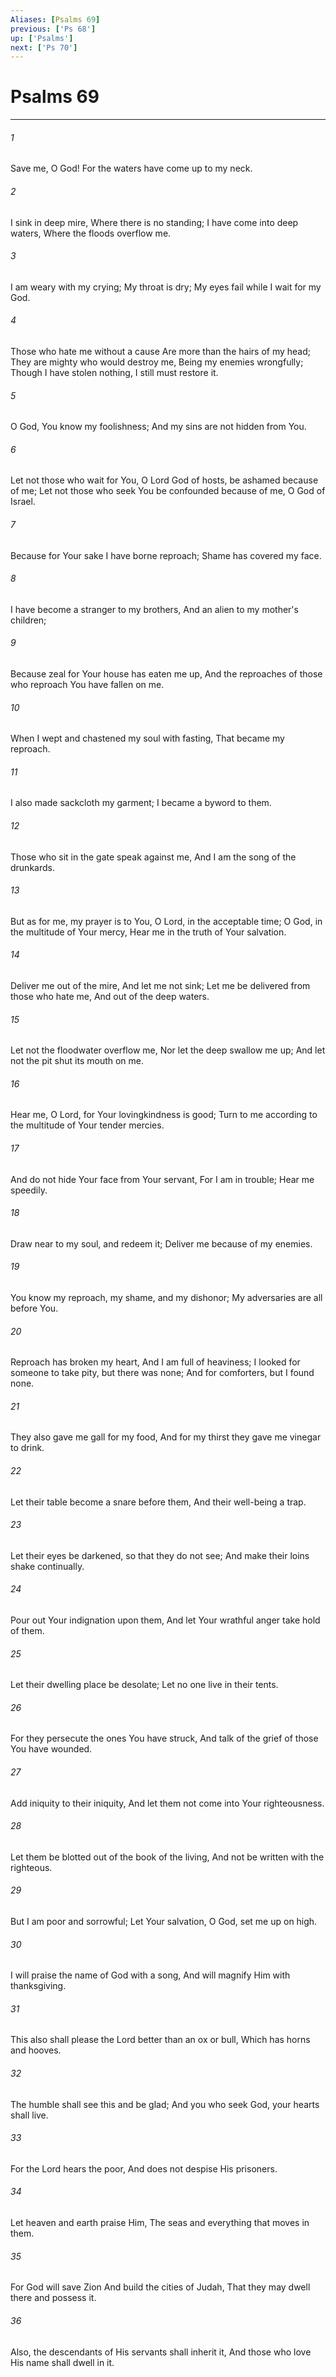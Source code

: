 ```yaml
---
Aliases: [Psalms 69]
previous: ['Ps 68']
up: ['Psalms']
next: ['Ps 70']
---
```

# Psalms 69

***


###### 1 
Save me, O God! For the waters have come up to my neck. 

###### 2 
I sink in deep mire, Where there is no standing; I have come into deep waters, Where the floods overflow me. 

###### 3 
I am weary with my crying; My throat is dry; My eyes fail while I wait for my God. 

###### 4 
Those who hate me without a cause Are more than the hairs of my head; They are mighty who would destroy me, Being my enemies wrongfully; Though I have stolen nothing, I still must restore it. 

###### 5 
O God, You know my foolishness; And my sins are not hidden from You. 

###### 6 
Let not those who wait for You, O Lord God of hosts, be ashamed because of me; Let not those who seek You be confounded because of me, O God of Israel. 

###### 7 
Because for Your sake I have borne reproach; Shame has covered my face. 

###### 8 
I have become a stranger to my brothers, And an alien to my mother's children; 

###### 9 
Because zeal for Your house has eaten me up, And the reproaches of those who reproach You have fallen on me. 

###### 10 
When I wept and chastened my soul with fasting, That became my reproach. 

###### 11 
I also made sackcloth my garment; I became a byword to them. 

###### 12 
Those who sit in the gate speak against me, And I am the song of the drunkards. 

###### 13 
But as for me, my prayer is to You, O Lord, in the acceptable time; O God, in the multitude of Your mercy, Hear me in the truth of Your salvation. 

###### 14 
Deliver me out of the mire, And let me not sink; Let me be delivered from those who hate me, And out of the deep waters. 

###### 15 
Let not the floodwater overflow me, Nor let the deep swallow me up; And let not the pit shut its mouth on me. 

###### 16 
Hear me, O Lord, for Your lovingkindness is good; Turn to me according to the multitude of Your tender mercies. 

###### 17 
And do not hide Your face from Your servant, For I am in trouble; Hear me speedily. 

###### 18 
Draw near to my soul, and redeem it; Deliver me because of my enemies. 

###### 19 
You know my reproach, my shame, and my dishonor; My adversaries are all before You. 

###### 20 
Reproach has broken my heart, And I am full of heaviness; I looked for someone to take pity, but there was none; And for comforters, but I found none. 

###### 21 
They also gave me gall for my food, And for my thirst they gave me vinegar to drink. 

###### 22 
Let their table become a snare before them, And their well-being a trap. 

###### 23 
Let their eyes be darkened, so that they do not see; And make their loins shake continually. 

###### 24 
Pour out Your indignation upon them, And let Your wrathful anger take hold of them. 

###### 25 
Let their dwelling place be desolate; Let no one live in their tents. 

###### 26 
For they persecute the ones You have struck, And talk of the grief of those You have wounded. 

###### 27 
Add iniquity to their iniquity, And let them not come into Your righteousness. 

###### 28 
Let them be blotted out of the book of the living, And not be written with the righteous. 

###### 29 
But I am poor and sorrowful; Let Your salvation, O God, set me up on high. 

###### 30 
I will praise the name of God with a song, And will magnify Him with thanksgiving. 

###### 31 
This also shall please the Lord better than an ox or bull, Which has horns and hooves. 

###### 32 
The humble shall see this and be glad; And you who seek God, your hearts shall live. 

###### 33 
For the Lord hears the poor, And does not despise His prisoners. 

###### 34 
Let heaven and earth praise Him, The seas and everything that moves in them. 

###### 35 
For God will save Zion And build the cities of Judah, That they may dwell there and possess it. 

###### 36 
Also, the descendants of His servants shall inherit it, And those who love His name shall dwell in it.
